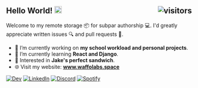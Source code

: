 <h2> Hello World! <img src="https://i.ibb.co/4K1VJ4h/Earth.gif" width="20"> <img align="right" src="https://komarev.com/ghpvc/?username=axojolotl&color=191919&label=Profile+Views&style=flat-square" alt="visitors"> </h2> 

<!--<a href="#"><img align="right" src="https://c.tenor.com/hVmM21uY9hEAAAAM/homer-simpson.gif" width="290" /></a> -->

<p>Welcome to my remote storage 📦 for subpar authorship 💻. I'd greatly appreciate written issues 🔍 and pull requests 📩.</p>

* 🔭 I’m currently working on **my school workload and personal projects**.
* 🌱 I’m currently learning **React and Django**.
* 🤔 Interested in **Jake's perfect sandwich**.
* 🌐 Visit my website: <a href="https://www.waffolabs.space"> <strong>www.waffolabs.space</strong> <img src="https://i.ibb.co/m67zjZN/Waffo-Labs-Logo.gif" width="15" height="15" /> </a>
<!-- [![Protonmail](https://img.shields.io/badge/-ProtonMail-gray?style=for-the-badge&logo=protonmail&logoColor=ffffff)](mailto:########@protonmail.com) -->
[![Dev](https://img.shields.io/badge/-Dev.to-black?style=for-the-badge&logo=dev.to&logoColor=ffffff)](https://dev.to/axojolotl)
[![LinkedIn](https://img.shields.io/badge/-LinkedIn-darkblue?style=for-the-badge&logo=linkedin&logoColor=ffffff)](https://www.linkedin.com/in/marjolo-mabuti-884177229/)
[![Discord](https://img.shields.io/badge/-Discord-blue?style=for-the-badge&logo=discord&logoColor=ffffff)](https://discordapp.com/users/566800614189694978)
[![Spotify](https://img.shields.io/badge/-Spotify-darkgreen?style=for-the-badge&logo=spotify&logoColor=ffffff)](https://open.spotify.com/user/31tohf4ttkssdgrt7dfi7bvsq4ry)
